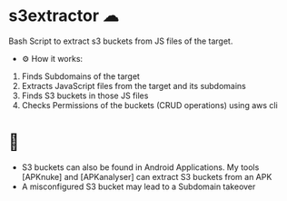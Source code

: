 # s3extractor ☁
Bash Script to extract s3 buckets from JS files of the target.

- ⚙ How it works: 
1. Finds Subdomains of the target
2. Extracts JavaScript files from the target and its subdomains
3. Finds S3 buckets in those JS files
4. Checks Permissions of the buckets (CRUD operations) using aws cli

# 📝
- S3 buckets can also be found in Android Applications. My tools [APKnuke] and [APKanalyser] can extract S3 buckets from an APK
- A misconfigured S3 bucket may lead to a Subdomain takeover
